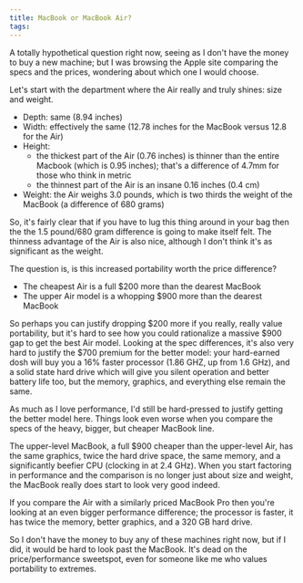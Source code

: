```yaml
---
title: MacBook or MacBook Air?
tags: 
---
```


A totally hypothetical question right now, seeing as I don't have the money to buy a new machine; but I was browsing the Apple site comparing the specs and the prices, wondering about which one I would choose.

Let's start with the department where the Air really and truly shines: size and weight.

-   Depth: same (8.94 inches)
-   Width: effectively the same (12.78 inches for the MacBook versus 12.8 for the Air)
-   Height:
    -   the thickest part of the Air (0.76 inches) is thinner than the entire Macbook (which is 0.95 inches); that's a difference of 4.7mm for those who think in metric
    -   the thinnest part of the Air is an insane 0.16 inches (0.4 cm)
-   Weight: the Air weighs 3.0 pounds, which is two thirds the weight of the MacBook (a difference of 680 grams)

So, it's fairly clear that if you have to lug this thing around in your bag then the the 1.5 pound/680 gram difference is going to make itself felt. The thinness advantage of the Air is also nice, although I don't think it's as significant as the weight.

The question is, is this increased portability worth the price difference?

-   The cheapest Air is a full $200 more than the dearest MacBook
-   The upper Air model is a whopping $900 more than the dearest MacBook

So perhaps you can justify dropping $200 more if you really, really value portability, but it's hard to see how you could rationalize a massive $900 gap to get the best Air model. Looking at the spec differences, it's also very hard to justify the $700 premium for the better model: your hard-earned dosh will buy you a 16% faster processor (1.86 GHZ, up from 1.6 GHz), and a solid state hard drive which will give you silent operation and better battery life too, but the memory, graphics, and everything else remain the same.

As much as I love performance, I'd still be hard-pressed to justify getting the better model here. Things look even worse when you compare the specs of the heavy, bigger, but cheaper MacBook line.

The upper-level MacBook, a full $900 cheaper than the upper-level Air, has the same graphics, twice the hard drive space, the same memory, and a significantly beefier CPU (clocking in at 2.4 GHz). When you start factoring in performance and the comparison is no longer just about size and weight, the MacBook really does start to look very good indeed.

If you compare the Air with a similarly priced MacBook Pro then you're looking at an even bigger performance difference; the processor is faster, it has twice the memory, better graphics, and a 320 GB hard drive.

So I don't have the money to buy any of these machines right now, but if I did, it would be hard to look past the MacBook. It's dead on the price/performance sweetspot, even for someone like me who values portability to extremes.
